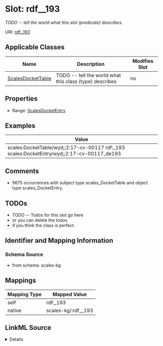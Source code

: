 

# Slot: rdf__193


_TODO -- tell the world what this slot (predicate) describes._





URI: [rdf:_193](http://www.w3.org/1999/02/22-rdf-syntax-ns#_193)



<!-- no inheritance hierarchy -->





## Applicable Classes

| Name | Description | Modifies Slot |
| --- | --- | --- |
| [ScalesDocketTable](../classes/ScalesDocketTable.md) | TODO -- tell the world what this class (type) describes |  no  |







## Properties

* Range: [ScalesDocketEntry](../classes/ScalesDocketEntry.md)






## Examples

| Value |
| --- |
| scales:DocketTable/wyd;;2:17-cv-00117 rdf:_193 scales:DocketEntry/wyd;;2:17-cv-00117_de193 |

## Comments

* 9675 occurrences with subject type scales_DocketTable and object type scales_DocketEntry.

## TODOs

* TODO -- Todos for this slot go here
* or you can delete the todos
* if you think the class is perfect.

## Identifier and Mapping Information







### Schema Source


* from schema: scales-kg




## Mappings

| Mapping Type | Mapped Value |
| ---  | ---  |
| self | rdf:_193 |
| native | scales-kg/:rdf__193 |




## LinkML Source

<details>
```yaml
name: rdf__193
description: TODO -- tell the world what this slot (predicate) describes.
todos:
- TODO -- Todos for this slot go here
- or you can delete the todos
- if you think the class is perfect.
comments:
- 9675 occurrences with subject type scales_DocketTable and object type scales_DocketEntry.
examples:
- value: scales:DocketTable/wyd;;2:17-cv-00117 rdf:_193 scales:DocketEntry/wyd;;2:17-cv-00117_de193
from_schema: scales-kg
rank: 1000
slot_uri: rdf:_193
alias: rdf__193
domain_of:
- scales_DocketTable
range: scales_DocketEntry

```
</details>